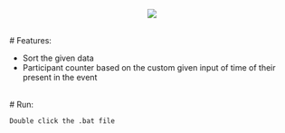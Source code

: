 <p align="center">
  <img src="https://i.ibb.co/NspydF8/Whats-App-Image-2020-10-29-at-12-07-33-PM.jpg">
</p>


<br>
# Features:

  - Sort the given data
  - Participant counter based on the custom given input of time of their present in the event

<br>
# Run:

```sh
Double click the .bat file
```